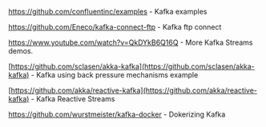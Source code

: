 


https://github.com/confluentinc/examples - Kafka examples

https://github.com/Eneco/kafka-connect-ftp - Kafka ftp connect

https://www.youtube.com/watch?v=QkDYkB6Q16Q - More Kafka Streams demos.

[https://github.com/sclasen/akka-kafka](https://github.com/sclasen/akka-kafka) - Kafka using back pressure mechanisms example

[https://github.com/akka/reactive-kafka](https://github.com/akka/reactive-kafka) - Kafka Reactive Streams


https://github.com/wurstmeister/kafka-docker - Dokerizing Kafka
